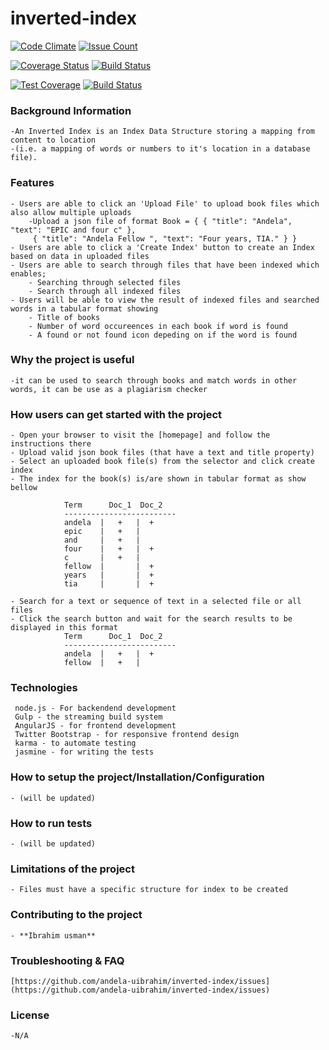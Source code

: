 # inverted-index
[![Code Climate](https://codeclimate.com/repos/589cdef10f4d540461001a76/badges/6871b507f8dd13435d4a/gpa.svg)](https://codeclimate.com/repos/589cdef10f4d540461001a76/feed)
[![Issue Count](https://codeclimate.com/repos/589cdef10f4d540461001a76/badges/6871b507f8dd13435d4a/issue_count.svg)](https://codeclimate.com/repos/589cdef10f4d540461001a76/feed)

[![Coverage Status](https://coveralls.io/repos/github/andela-uibrahim/inverted-index/badge.svg?branch=chore%2F2%2Fsetting-up-continous-integration)](https://coveralls.io/github/andela-uibrahim/inverted-index?branch=chore%2F2%2Fsetting-up-continous-integration)
[![Build Status](https://travis-ci.org/andela-uibrahim/inverted-index.svg?branch=master)](https://travis-ci.org/andela-uibrahim/inverted-index)

[![Test Coverage](https://codeclimate.com/repos/589cdef10f4d540461001a76/badges/6871b507f8dd13435d4a/coverage.svg)](https://codeclimate.com/repos/589cdef10f4d540461001a76/coverage)
[![Build Status](https://travis-ci.org/andela-uibrahim/inverted-index.svg?branch=master)](https://travis-ci.org/andela-uibrahim/inverted-index)

### Background Information
    -An Inverted Index is an Index Data Structure storing a mapping from content to location 
    -(i.e. a mapping of words or numbers to it's location in a database file).

### Features
    - Users are able to click an 'Upload File' to upload book files which also allow multiple uploads
        -Upload a json file of format Book = { { "title": "Andela", "text": "EPIC and four c" },
         { "title": "Andela Fellow ", "text": "Four years, TIA." } }
 	- Users are able to click a 'Create Index' button to create an Index based on data in uploaded files
 	- Users are able to search through files that have been indexed which enables;
 		- Searching through selected files
 		- Search through all indexed files
 	- Users will be able to view the result of indexed files and searched words in a tabular format showing 
 		- Title of books
 		- Number of word occureences in each book if word is found
 		- A found or not found icon depeding on if the word is found
 
### Why the project is useful
    -it can be used to search through books and match words in other words, it can be use as a plagiarism checker

### How users can get started with the project
 	- Open your browser to visit the [homepage] and follow the instructions there
 	- Upload valid json book files (that have a text and title property)
 	- Select an uploaded book file(s) from the selector and click create index
  	- The index for the book(s) is/are shown in tabular format as show bellow

                Term      Doc_1  Doc_2
                -------------------------
                andela  |   +   |  +
                epic    |   +   |
                and     |   +   |  
                four    |   +   |  +
                c       |   +   |  
                fellow  |       |  +
                years   |       |  +
                tia     |       |  +

  	- Search for a text or sequence of text in a selected file or all files
 	- Click the search button and wait for the search results to be displayed in this format
                Term      Doc_1  Doc_2
                -------------------------
                andela  |   +   |  +
                fellow  |   +   |

 ### Technologies
 	 node.js - For backendend development
 	 Gulp - the streaming build system
     AngularJS - for frontend development
 	 Twitter Bootstrap - for responsive frontend design
 	 karma - to automate testing
 	 jasmine - for writing the tests
 
 ### How to setup the project/Installation/Configuration
 	- (will be updated)
 
 ### How to run tests
 	- (will be updated)
 
 ### Limitations of the project
 	- Files must have a specific structure for index to be created
 
 ### Contributing to the project
 	- **Ibrahim usman**
 
 ### Troubleshooting & FAQ
 	[https://github.com/andela-uibrahim/inverted-index/issues](https://github.com/andela-uibrahim/inverted-index/issues)
 
 ### License
    -N/A
